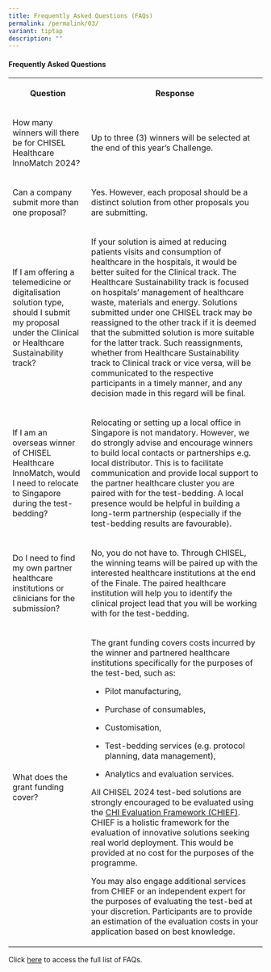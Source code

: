 ```yaml
---
title: Frequently Asked Questions (FAQs)
permalink: /permalink/03/
variant: tiptap
description: ""
---
```

<h4>Frequently Asked Questions</h4><table><tbody><tr><th rowspan="1" colspan="1"><p>Question</p></th><th rowspan="1" colspan="1"><p>Response</p></th></tr><tr><td rowspan="1" colspan="1"><p>How many winners will there be for CHISEL Healthcare InnoMatch 2024?</p></td><td rowspan="1" colspan="1"><p>Up to three (3) winners will be selected at the end of this year’s Challenge.</p></td></tr><tr><td rowspan="1" colspan="1"><p>Can a company submit more than one proposal?</p></td><td rowspan="1" colspan="1"><p>Yes. However, each proposal should be a distinct solution from other proposals you are submitting.</p></td></tr><tr><td rowspan="1" colspan="1"><p>If I am offering a telemedicine or digitalisation solution type, should I submit my proposal under the Clinical or Healthcare Sustainability track?</p></td><td rowspan="1" colspan="1"><p>If your solution is aimed at reducing patients visits and consumption of healthcare in the hospitals, it would be better suited for the Clinical track. The Healthcare Sustainability track is focused on hospitals’ management of healthcare waste, materials and energy. Solutions submitted under one CHISEL track may be reassigned to the other track if it is deemed that the submitted solution is more suitable for the latter track. Such reassignments, whether from Healthcare Sustainability track to Clinical track or vice versa, will be communicated to the respective participants in a timely manner, and any decision made in this regard will be final.</p></td></tr><tr><td rowspan="1" colspan="1"><p>If I am an overseas winner of CHISEL Healthcare InnoMatch, would I need to relocate to Singapore during the test-bedding?</p></td><td rowspan="1" colspan="1"><p>Relocating or setting up a local office in Singapore is not mandatory. However, we do strongly advise and encourage winners to build local contacts or partnerships e.g. local distributor. This is to facilitate communication and provide local support to the partner healthcare cluster you are paired with for the test-bedding. A local presence would be helpful in building a long-term partnership (especially if the test-bedding results are favourable).</p></td></tr><tr><td rowspan="1" colspan="1"><p>Do I need to find my own partner healthcare institutions or clinicians for the submission?</p></td><td rowspan="1" colspan="1"><p>No, you do not have to. Through CHISEL, the winning teams will be paired up with the interested healthcare institutions at the end of the Finale. The paired healthcare institution will help you to identify the clinical project lead that you will be working with for the test-bedding.</p></td></tr><tr><td rowspan="1" colspan="1"><p>What does the grant funding cover?</p></td><td rowspan="1" colspan="1"><p>The grant funding covers costs incurred by the winner and partnered healthcare institutions specifically for the purposes of the test-bed, such as:</p><ul data-tight="true" class="tight"><li><p>Pilot manufacturing,</p></li><li><p>Purchase of consumables,</p></li><li><p>Customisation,</p></li><li><p>Test-bedding services (e.g. protocol planning, data management),</p></li><li><p>Analytics and evaluation services.</p></li></ul><p></p><p>All CHISEL 2024 test-bed solutions are strongly encouraged to be evaluated using the <a href="https://www.chi.sg/platforms-and-programmes/chief/" rel="noopener noreferrer nofollow" target="_blank">CHI Evaluation Framework (CHIEF)</a>. CHIEF is a holistic framework for the evaluation of innovative solutions seeking real world deployment. This would be provided at no cost for the purposes of the programme.</p><p>You may also engage additional services from CHIEF or an independent expert for the purposes of evaluating the test-bed at your discretion. Participants are to provide an estimation of the evaluation costs in your application based on best knowledge.</p></td></tr></tbody></table><p></p><p>Click <a href="https://go.gov.sg/#/" rel="noopener noreferrer nofollow" target="_blank">here</a> to access the full list of FAQs.</p>